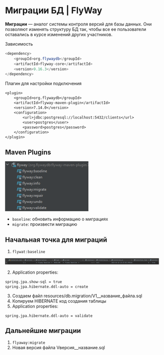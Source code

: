 # Миграции БД | FlyWay

**Миграции** — аналог системы контроля версий для базы данных. Они позволяют  изменять структуру БД так,
чтобы все ее пользователи оставались в курсе изменений других участников.

Зависимость
```java
<dependency>
    <groupId>org.flywaydb</groupId>
    <artifactId>flyway-core</artifactId>
    <version>9.16.3</version>
</dependency>
```

Плагин для настройки подключения
```
<plugin>
    <groupId>org.flywaydb</groupId>
    <artifactId>flyway-maven-plugin</artifactId>
    <version>7.14.0</version>
    <configuration>
        <url>jdbc:postgresql://localhost:5432/clients</url>
        <user>postgres</user>
        <password>postgres</password>
    </configuration>
</plugin>
```

## Maven Plugins

<img src="img/plugins.png">

- `baseline`: обновить информацию о миграциях
- `migrate`: произвести миграцию

## Начальная точка для миграций
1. `flywat:baseline`
<img src="img/start.png">

2. Application properties:
```
spring.jpa.show-sql = true
spring.jpa.hibernate.ddl-auto = create
```
3. Создаем файл resources/db.migration/V1__название_файла.sql
4. Копируем HIBERNATE код создания таблицы
5. Application properties:
```
spring.jpa.hibernate.ddl-auto = validate
```

## Дальнейшие миграции
1. `flyaway:migrate`
2. Новая версия файла Vверсия__название.sql